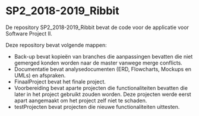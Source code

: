 # SP2_2018-2019_Ribbit

De repository SP2_2018-2019_Ribbit bevat de code voor de applicatie voor Software Project II.

Deze repository bevat volgende mappen:

* Back-up bevat kopieën van branches die aanpassingen bevatten die niet gemerged konden worden naar de master vanwege merge conflicts.
* Documentatie bevat analysedocumenten (ERD, Flowcharts, Mockups en UMLs) en afspraken.
* FinaalProject bevat het finale project.
* Voorbereiding bevat aparte projecten die functionaliteiten bevatten die later in het project gebruikt zouden worden. Deze projecten werde eerst apart aangemaakt om het project zelf niet te schaden.
* testProjecten bevat projecten die nieuwe functionaliteiten uittesten.
